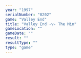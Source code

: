 ```yaml
---
year: "1997"
serialNumber: "0202" 
game: "Valley End"
title: "Valley End -v- The Min"
gameLocation: ""
gameDate: ""
result: ""
resultType: ""
type: "game"
---
```

